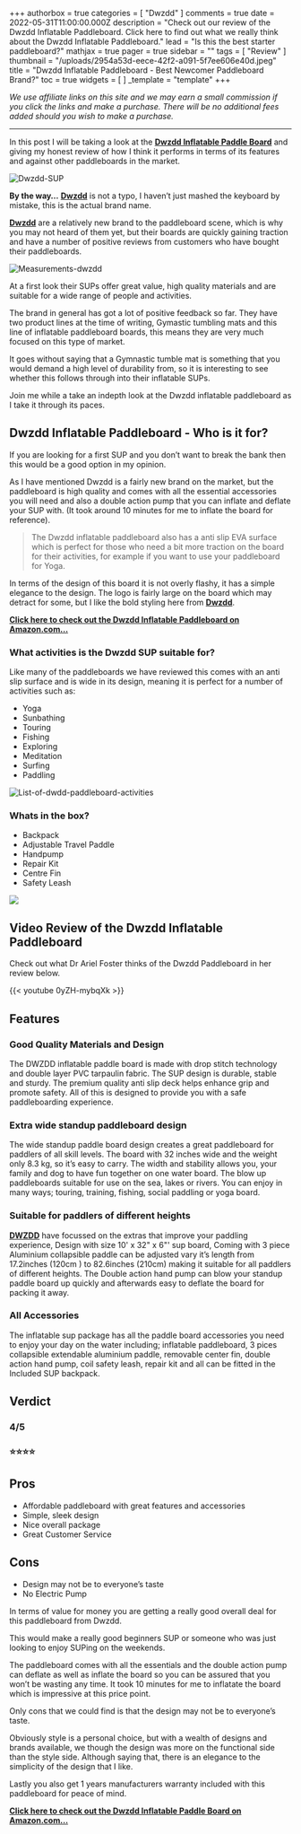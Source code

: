 +++
authorbox = true
categories = [ "Dwzdd" ]
comments = true
date = 2022-05-31T11:00:00.000Z
description = "Check out our review of the Dwzdd Inflatable Paddleboard.  Click here to find out what we really think about the Dwzdd Inflatable Paddleboard."
lead = "Is this the best starter paddleboard?"
mathjax = true
pager = true
sidebar = ""
tags = [ "Review" ]
thumbnail = "/uploads/2954a53d-eece-42f2-a091-5f7ee606e40d.jpeg"
title = "Dwzdd Inflatable Paddleboard - Best Newcomer Paddleboard Brand?"
toc = true
widgets = [ ]
_template = "template"
+++

_We use affiliate links on this site and we may earn a small commission if you click the links and make a purchase. There will be no additional fees added should you wish to make a purchase._

***

In this post I will be taking a look at the [**Dwzdd Inflatable Paddle Board**](https://www.amazon.com/Inflatable-Paddleboard-Accessories-Adjustable-Backpack/dp/B09MVLJ8KJ?th=1&linkCode=ll1&tag=paddleboardmaster-20&linkId=700d31734847731d57bb35946bd99e8d&language=en_US&ref_=as_li_ss_tl) and giving my honest review of how I think it performs in terms of its features and against other paddleboards in the market.

![Dwzdd-SUP](/uploads/d22349e7-edf3-41f6-ac94-338cc0f9bac5.jpeg "Dwzdd-SUP")

**By the way…** [**Dwzdd**](/categories/dwzdd/) is not a typo, I haven’t just mashed the keyboard by mistake, this is the actual brand name.

[**Dwzdd**](/categories/dwzdd/) are a relatively new brand to the paddleboard scene, which is why you may not heard of them yet, but their boards are quickly gaining traction and have a number of positive reviews from customers who have bought their paddleboards.

![Measurements-dwzdd](/uploads/e3f31822-4ab4-4ede-b72f-0f27f2f4b9c4.jpeg "Measurements-dwzdd")

At a first look their SUPs offer great value, high quality materials and are suitable for a wide range of people and activities.

The brand in general has got a lot of positive feedback so far.  They have two product lines at the time of writing, Gymastic tumbling mats and this line of inflatable paddleboard boards, this means they are very much focused on this type of market.

It goes without saying that a Gymnastic tumble mat is something that you would demand a high level of durability from, so it is interesting to see whether this follows through into their inflatable SUPs.

Join me while a take an indepth look at the Dwzdd inflatable paddleboard as I take it through its paces.

## Dwzdd Inflatable Paddleboard - Who is it for?

If you are looking for a first SUP and you don’t want to break the bank then this would be a good option in my opinion.

As I have mentioned Dwzdd is a fairly new brand on the market, but the paddleboard is high quality and comes with all the essential accessories you will need and also a double action pump that you can inflate and deflate your SUP with.  (It took around 10 minutes for me to inflate the board for reference).

> The Dwzdd inflatable paddleboard also has a anti slip EVA surface which is perfect for those who need a bit more traction on the board for their activities, for example if you want to use your paddleboard for Yoga.

In terms of the design of this board it is not overly flashy, it has a simple elegance to the design.  The logo is fairly large on the board which may detract for some, but I  like the bold styling here from [**Dwzdd**](/categories/dwzdd/).

[**Click here to check out the Dwzdd Inflatable Paddleboard on Amazon.com…**](https://www.amazon.com/Inflatable-Paddleboard-Accessories-Adjustable-Backpack/dp/B09MVLJ8KJ?th=1&linkCode=ll1&tag=paddleboardmaster-20&linkId=700d31734847731d57bb35946bd99e8d&language=en_US&ref_=as_li_ss_tl)

### What activities is the Dwzdd SUP suitable for?

Like many of the paddleboards we have reviewed this comes with an anti slip surface and is wide in its design, meaning it is perfect for a number of activities such as:

* Yoga
* Sunbathing
* Touring
* Fishing
* Exploring
* Meditation
* Surfing
* Paddling

![List-of-dwdd-paddleboard-activities](/uploads/b27a079f-bb66-472c-9b18-542a47b9278c.jpeg "List-of-dwdd-paddleboard-activities")

### Whats in the box?

* Backpack
* Adjustable Travel Paddle
* Handpump
* Repair Kit
* Centre Fin
* Safety Leash

![](/uploads/5b9822aa-1004-4d7a-983f-fdeab8ba919a.jpeg)

## Video Review of the Dwzdd Inflatable Paddleboard

Check out what Dr Ariel Foster thinks of the Dwzdd Paddleboard in her review below.

{{< youtube 0yZH-mybqXk >}}

## Features

### Good Quality Materials and Design

The DWZDD inflatable paddle board is made with drop stitch technology and double layer PVC tarpaulin fabric.  The SUP design is durable, stable and sturdy. The premium quality anti slip deck helps enhance grip and promote safety. All of this is designed to provide you with a safe paddleboarding experience.

### Extra wide standup paddleboard design

The wide standup paddle board design creates a great paddleboard for paddlers of all skill levels. The board with 32 inches wide and the weight only 8.3 kg, so it’s easy to carry. The width and stability allows you, your family and dog to have fun together on one water board. The blow up paddleboards suitable for use on the sea, lakes or rivers. You can enjoy in many ways; touring, training, fishing, social paddling or yoga board.

### Suitable for paddlers of different heights

[**DWZDD**](/categories/dwzdd/) have focussed on the extras that improve your paddling experience, Design with size 10' x 32" x 6"' sup board, Coming with 3 piece Aluminium collapsible paddle can be adjusted vary it’s length from 17.2inches (120cm ) to 82.6inches (210cm) making it suitable for all paddlers of different heights. The Double action hand pump can blow your standup paddle board up quickly and afterwards easy to deflate the board for packing it away.

### All Accessories

The inflatable sup package has all the paddle board accessories you need to enjoy your day on the water including; inflatable paddleboard, 3 pices collapsible extendable aluminium paddle, removable center fin, double action hand pump, coil safety leash, repair kit and all can be fitted in the Included SUP backpack.

## Verdict

### 4/5

### ⭐⭐⭐⭐

## Pros

* Affordable paddleboard with great features and accessories
* Simple, sleek design
* Nice overall package
* Great Customer Service

## Cons

* Design may not be to everyone’s taste
* No Electric Pump

In terms of value for money you are getting a really good overall deal for this paddleboard from Dwzdd.

This would make a really good beginners SUP or someone who was just looking to enjoy SUPing on the weekends.

The paddleboard comes with all the essentials and the double action pump can deflate as well as inflate the board so you can be assured that you won’t be wasting any time.  It took 10 minutes for me to inflatate the board which is impressive at this price point.

Only cons that we could find is that the design may not be to everyone’s taste.

Obviously style is a personal choice, but with a wealth of designs and brands available, we though the design was more on the functional side than the style side.  Although saying that, there is an elegance to the simplicity of the design that I like.

Lastly you also get 1 years manufacturers warranty included with this paddleboard for peace of mind.

[**Click here to check out the Dwzdd Inflatable Paddle Board on Amazon.com…**](https://www.amazon.com/Inflatable-Paddleboard-Accessories-Adjustable-Backpack/dp/B09MVLJ8KJ?th=1&linkCode=ll1&tag=paddleboardmaster-20&linkId=700d31734847731d57bb35946bd99e8d&language=en_US&ref_=as_li_ss_tl)
